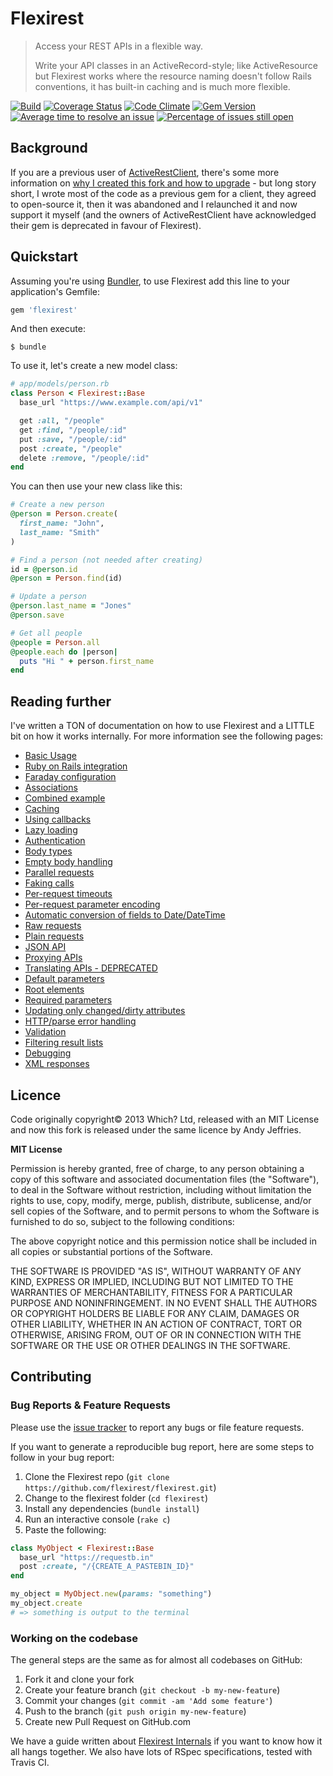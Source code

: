 # Flexirest

> Access your REST APIs in a flexible way.
>
> Write your API classes in an ActiveRecord-style; like ActiveResource but Flexirest works where the resource naming doesn't follow Rails conventions, it has built-in caching and is much more flexible.

[![Build](https://github.com/flexirest/flexirest/actions/workflows/build.yml/badge.svg)](https://github.com/flexirest/flexirest/actions/workflows/build.yml)
[![Coverage Status](https://coveralls.io/repos/github/flexirest/flexirest/badge.svg?branch=master)](https://coveralls.io/github/flexirest/flexirest?branch=master)
[![Code Climate](https://codeclimate.com/github/flexirest/flexirest.png)](https://codeclimate.com/github/flexirest/flexirest)
[![Gem Version](https://badge.fury.io/rb/flexirest.png)](http://badge.fury.io/rb/flexirest)
[![Average time to resolve an issue](http://isitmaintained.com/badge/resolution/flexirest/flexirest.svg)](http://isitmaintained.com/project/flexirest/flexirest "Average time to resolve an issue")
[![Percentage of issues still open](http://isitmaintained.com/badge/open/flexirest/flexirest.svg)](http://isitmaintained.com/project/flexirest/flexirest "Percentage of issues still open")

## Background

If you are a previous user of [ActiveRestClient](https://github.com/whichdigital/active-rest-client), there's some more information on [why I created this fork and how to upgrade](docs/migrating-from-activerestclient.md) - but long story short, I wrote most of the code as a previous gem for a client, they agreed to open-source it, then it was abandoned and I relaunched it and now support it myself (and the owners of ActiveRestClient have acknowledged their gem is deprecated in favour of Flexirest).

## Quickstart

Assuming you're using [Bundler](http://bundler.io), to use Flexirest add this line to your application's Gemfile:

```ruby
gem 'flexirest'
```

And then execute:

```
$ bundle
```

To use it, let's create a new model class:

```ruby
# app/models/person.rb
class Person < Flexirest::Base
  base_url "https://www.example.com/api/v1"

  get :all, "/people"
  get :find, "/people/:id"
  put :save, "/people/:id"
  post :create, "/people"
  delete :remove, "/people/:id"
end
```

You can then use your new class like this:

```ruby
# Create a new person
@person = Person.create(
  first_name: "John",
  last_name: "Smith"
)

# Find a person (not needed after creating)
id = @person.id
@person = Person.find(id)

# Update a person
@person.last_name = "Jones"
@person.save

# Get all people
@people = Person.all
@people.each do |person|
  puts "Hi " + person.first_name
end
```

## Reading further

I've written a TON of documentation on how to use Flexirest and a LITTLE bit on how it works internally. For more information see the following pages:

- [Basic Usage](docs/basic-usage.md)
- [Ruby on Rails integration](docs/ruby-on-rails-integration.md)
- [Faraday configuration](docs/faraday-configuration.md)
- [Associations](docs/associations.md)
- [Combined example](docs/combined-example.md)
- [Caching](docs/caching.md)
- [Using callbacks](docs/using-callbacks.md)
- [Lazy loading](docs/lazy-loading.md)
- [Authentication](docs/authentication.md)
- [Body types](docs/body-types.md)
- [Empty body handling](docs/empty-body-handling.md)
- [Parallel requests](docs/parallel-requests.md)
- [Faking calls](docs/faking-calls.md)
- [Per-request timeouts](docs/per-request-timeouts.md)
- [Per-request parameter encoding](docs/per-request-parameter-encoding.md)
- [Automatic conversion of fields to Date/DateTime](docs/automatic-conversion-of-fields-to-datedatetime.md)
- [Raw requests](docs/raw-requests.md)
- [Plain requests](docs/plain-requests.md)
- [JSON API](docs/json-api.md)
- [Proxying APIs](docs/proxying-apis.md)
- [Translating APIs - DEPRECATED](docs/translating-apis.md)
- [Default parameters](docs/default-parameters.md)
- [Root elements](docs/root-elements.md)
- [Required parameters](docs/required-parameters.md)
- [Updating only changed/dirty attributes](docs/updating-only-changed-dirty-attributes.md)
- [HTTP/parse error handling](docs/httpparse-error-handling.md)
- [Validation](docs/validation.md)
- [Filtering result lists](docs/filtering-result-lists.md)
- [Debugging](docs/debugging.md)
- [XML responses](docs/xml-responses.md)


## Licence

Code originally copyright© 2013 Which? Ltd, released with an MIT License and now this fork is released under the same licence by Andy Jeffries.

**MIT License**

Permission is hereby granted, free of charge, to any person obtaining
a copy of this software and associated documentation files (the
"Software"), to deal in the Software without restriction, including
without limitation the rights to use, copy, modify, merge, publish,
distribute, sublicense, and/or sell copies of the Software, and to
permit persons to whom the Software is furnished to do so, subject to
the following conditions:

The above copyright notice and this permission notice shall be
included in all copies or substantial portions of the Software.

THE SOFTWARE IS PROVIDED "AS IS", WITHOUT WARRANTY OF ANY KIND,
EXPRESS OR IMPLIED, INCLUDING BUT NOT LIMITED TO THE WARRANTIES OF
MERCHANTABILITY, FITNESS FOR A PARTICULAR PURPOSE AND
NONINFRINGEMENT. IN NO EVENT SHALL THE AUTHORS OR COPYRIGHT HOLDERS BE
LIABLE FOR ANY CLAIM, DAMAGES OR OTHER LIABILITY, WHETHER IN AN ACTION
OF CONTRACT, TORT OR OTHERWISE, ARISING FROM, OUT OF OR IN CONNECTION
WITH THE SOFTWARE OR THE USE OR OTHER DEALINGS IN THE SOFTWARE.

## Contributing

### Bug Reports & Feature Requests

Please use the [issue tracker](https://github.com/flexirest/flexirest/issues) to report any bugs or file feature requests.

If you want to generate a reproducible bug report, here are some steps to follow in your bug report:

1. Clone the Flexirest repo (`git clone https://github.com/flexirest/flexirest.git`)
2. Change to the flexirest folder (`cd flexirest`)
3. Install any dependencies (`bundle install`)
4. Run an interactive console (`rake c`)
5. Paste the following:

```ruby
class MyObject < Flexirest::Base
  base_url "https://requestb.in"
  post :create, "/{CREATE_A_PASTEBIN_ID}"
end

my_object = MyObject.new(params: "something")
my_object.create
# => something is output to the terminal
```

### Working on the codebase

The general steps are the same as for almost all codebases on GitHub:

1. Fork it and clone your fork
2. Create your feature branch (`git checkout -b my-new-feature`)
3. Commit your changes (`git commit -am 'Add some feature'`)
4. Push to the branch (`git push origin my-new-feature`)
5. Create new Pull Request on GitHub.com

We have a guide written about [Flexirest Internals](docs/internals.md) if you want to know how it all hangs together. We also have lots of RSpec specifications, tested with Travis CI.
